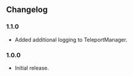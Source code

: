 ## Changelog

### 1.1.0

  * Added additional logging to TeleportManager.

### 1.0.0

  * Initial release.